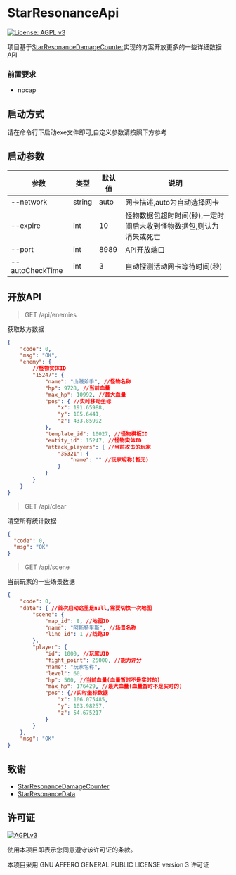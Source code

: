 # StarResonanceApi
[![License: AGPL v3](https://img.shields.io/badge/License-AGPL%20v3-brightgreen.svg)](https://www.gnu.org/licenses/agpl-3.0.txt)

项目基于[StarResonanceDamageCounter](https://github.com/dmlgzs/StarResonanceDamageCounter)实现的方案开放更多的一些详细数据API

### 前置要求

- npcap


## 启动方式

请在命令行下启动exe文件即可,自定义参数请按照下方参考

## 启动参数

| 参数              | 类型     | 默认值  | 说明                                  |
|-----------------|--------|------|-------------------------------------|
| --network       | string | auto | 网卡描述,auto为自动选择网卡                    |
| --expire        | int    | 10   | 怪物数据包超时时间(秒),一定时间后未收到怪物数据包,则认为消失或死亡 |
| --port          | int    | 8989 | API开放端口                             |
| --autoCheckTime | int    | 3    | 自动探测活动网卡等待时间(秒)                        |


## 开放API
> GET /api/enemies

获取敌方数据
```json
{
    "code": 0,
    "msg": "OK",
    "enemy": {
        //怪物实体ID
        "15247": {
            "name": "山贼斧手", //怪物名称
            "hp": 9728, //当前血量
            "max_hp": 10992, //最大血量
            "pos": { //实时移动坐标
                "x": 191.65988,
                "y": 185.6441,
                "z": 433.85992
            },
            "template_id": 10027, //怪物模板ID
            "entity_id": 15247, //怪物实体ID
            "attack_players": { //当前攻击的玩家
                "35321": {
                    "name": "" //玩家昵称(暂无)
                }
            }
        }
    }
}
```

> GET /api/clear

清空所有统计数据

```json
{
  "code": 0,
  "msg": "OK"
}
```

> GET /api/scene

当前玩家的一些场景数据

```json
{
    "code": 0,
    "data": { //首次启动这里是null,需要切换一次地图
        "scene": {
            "map_id": 8, //地图ID
            "name": "阿斯特里斯", //场景名称
            "line_id": 1 //线路ID
        },
        "player": {
            "id": 1000, //玩家UID
            "fight_point": 25000, //能力评分
            "name": "玩家名称",
            "level": 60,
            "hp": 500, //当前血量(血量暂时不是实时的)
            "max_hp": 176429, //最大血量(血量暂时不是实时的)
            "pos": {//实时坐标数据
                "x": 106.075485,
                "y": 103.98257,
                "z": 54.675217
            }
        }
    },
    "msg": "OK"
}
```

## 致谢
- [StarResonanceDamageCounter](https://github.com/dmlgzs/StarResonanceDamageCounter)
- [StarResonanceData](https://github.com/PotRooms/StarResonanceData)

## 许可证
[![AGPLv3](https://www.gnu.org/graphics/agplv3-with-text-162x68.png)](LICENSE)

使用本项目即表示您同意遵守该许可证的条款。

本项目采用 GNU AFFERO GENERAL PUBLIC LICENSE version 3 许可证
